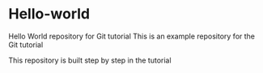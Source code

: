 # Hello-world

Hello World repository for Git tutorial
This is an example repository for the Git tutorial

This repository is built step by step in the tutorial